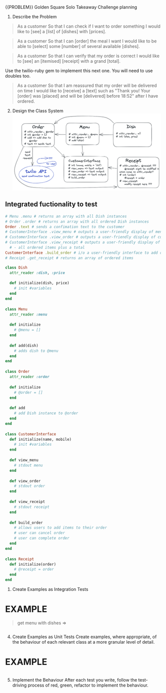 {{PROBLEM}} Golden Square Solo Takeaway Challenge planning

1. Describe the Problem

> As a customer
> So that I can check if I want to order something
> I would like to [see] a [list] of [dishes] with [prices].

> As a customer
> So that I can [order] the meal I want
> I would like to be able to [select] some [number] of several available [dishes].

> As a customer
> So that I can verify that my order is correct
> I would like to [see] an [itemised] [receipt] with a grand [total].

Use the twilio-ruby gem to implement this next one. You will need to use doubles too.

> As a customer
> So that I am reassured that my order will be delivered on time
> I would like to [receive] a [text] such as "Thank you! Your [order] was [placed] and will be [delivered] before 18:52" after I have ordered.

2. Design the Class System
![takeaway project design](../images/takeaway_design_mk4.png)
## Integrated fuctionality to test
```ruby
# Menu .menu # returns an array with all Dish instances
# Order .order # returns an array with all ordered Dish instances
Order .text # sends a confimation text to the customer
# CustomerInterface .view_menu # outputs a user-friendly display of menu items
# CustomerInterface .view_order # outputs a user-friendly display of current order items
# CustomerInterface .view_receipt # outputs a user-friendly display of the receipt
  # - all ordered items plus a total
CustomerInterface .build_order # i/o a user-friendly interface to add order items
# Receipt .get_receipt # returns an array of ordered items
```

```ruby
class Dish
  attr_reader :dish, :price

  def initialize(dish, price)
    # init #variables
  end
end

class Menu
  attr_reader :menu

  def initialize 
    # @menu = []
  end

  def add(dish)
    # adds dish to @menu
  end
end

class Order
  attr_reader :order

  def initialize
    # @order = []
  end

  def add
    # add Dish instance to @order
  end
end

class CustomerInterface
  def initialize(name, mobile)
    # init #variables
  end

  def view_menu
    # stdout menu
  end

  def view_order
    # stdout order
  end

  def view_receipt
    # stdout receipt
  end

  def build_order
    # allows users to add items to their order
    # user can cancel order
    # user can complete order
  end
end

class Receipt
  def initialize(order)
    # @receipt = order
  end
end
```
1. Create Examples as Integration Tests


# EXAMPLE
> get menu with dishes => 
```ruby

```
4. Create Examples as Unit Tests
Create examples, where appropriate, of the behaviour of each relevant class at a more granular level of detail.

# EXAMPLE
```ruby

```
5. Implement the Behaviour
After each test you write, follow the test-driving process of red, green, refactor to implement the behaviour.
